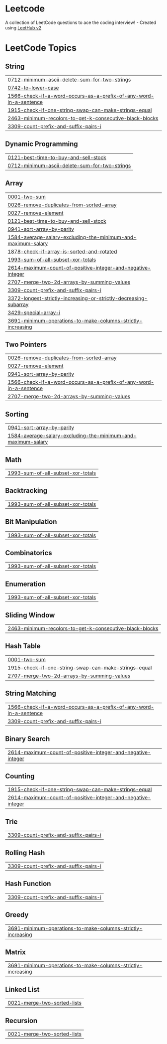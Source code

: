 # Leetcode
A collection of LeetCode questions to ace the coding interview! - Created using [LeetHub v2](https://github.com/arunbhardwaj/LeetHub-2.0)

<!---LeetCode Topics Start-->
# LeetCode Topics
## String
|  |
| ------- |
| [0712-minimum-ascii-delete-sum-for-two-strings](https://github.com/Pain-apk/Leetcode/tree/master/0712-minimum-ascii-delete-sum-for-two-strings) |
| [0742-to-lower-case](https://github.com/Pain-apk/Leetcode/tree/master/0742-to-lower-case) |
| [1566-check-if-a-word-occurs-as-a-prefix-of-any-word-in-a-sentence](https://github.com/Pain-apk/Leetcode/tree/master/1566-check-if-a-word-occurs-as-a-prefix-of-any-word-in-a-sentence) |
| [1915-check-if-one-string-swap-can-make-strings-equal](https://github.com/Pain-apk/Leetcode/tree/master/1915-check-if-one-string-swap-can-make-strings-equal) |
| [2463-minimum-recolors-to-get-k-consecutive-black-blocks](https://github.com/Pain-apk/Leetcode/tree/master/2463-minimum-recolors-to-get-k-consecutive-black-blocks) |
| [3309-count-prefix-and-suffix-pairs-i](https://github.com/Pain-apk/Leetcode/tree/master/3309-count-prefix-and-suffix-pairs-i) |
## Dynamic Programming
|  |
| ------- |
| [0121-best-time-to-buy-and-sell-stock](https://github.com/Pain-apk/Leetcode/tree/master/0121-best-time-to-buy-and-sell-stock) |
| [0712-minimum-ascii-delete-sum-for-two-strings](https://github.com/Pain-apk/Leetcode/tree/master/0712-minimum-ascii-delete-sum-for-two-strings) |
## Array
|  |
| ------- |
| [0001-two-sum](https://github.com/Pain-apk/Leetcode/tree/master/0001-two-sum) |
| [0026-remove-duplicates-from-sorted-array](https://github.com/Pain-apk/Leetcode/tree/master/0026-remove-duplicates-from-sorted-array) |
| [0027-remove-element](https://github.com/Pain-apk/Leetcode/tree/master/0027-remove-element) |
| [0121-best-time-to-buy-and-sell-stock](https://github.com/Pain-apk/Leetcode/tree/master/0121-best-time-to-buy-and-sell-stock) |
| [0941-sort-array-by-parity](https://github.com/Pain-apk/Leetcode/tree/master/0941-sort-array-by-parity) |
| [1584-average-salary-excluding-the-minimum-and-maximum-salary](https://github.com/Pain-apk/Leetcode/tree/master/1584-average-salary-excluding-the-minimum-and-maximum-salary) |
| [1878-check-if-array-is-sorted-and-rotated](https://github.com/Pain-apk/Leetcode/tree/master/1878-check-if-array-is-sorted-and-rotated) |
| [1993-sum-of-all-subset-xor-totals](https://github.com/Pain-apk/Leetcode/tree/master/1993-sum-of-all-subset-xor-totals) |
| [2614-maximum-count-of-positive-integer-and-negative-integer](https://github.com/Pain-apk/Leetcode/tree/master/2614-maximum-count-of-positive-integer-and-negative-integer) |
| [2707-merge-two-2d-arrays-by-summing-values](https://github.com/Pain-apk/Leetcode/tree/master/2707-merge-two-2d-arrays-by-summing-values) |
| [3309-count-prefix-and-suffix-pairs-i](https://github.com/Pain-apk/Leetcode/tree/master/3309-count-prefix-and-suffix-pairs-i) |
| [3372-longest-strictly-increasing-or-strictly-decreasing-subarray](https://github.com/Pain-apk/Leetcode/tree/master/3372-longest-strictly-increasing-or-strictly-decreasing-subarray) |
| [3429-special-array-i](https://github.com/Pain-apk/Leetcode/tree/master/3429-special-array-i) |
| [3691-minimum-operations-to-make-columns-strictly-increasing](https://github.com/Pain-apk/Leetcode/tree/master/3691-minimum-operations-to-make-columns-strictly-increasing) |
## Two Pointers
|  |
| ------- |
| [0026-remove-duplicates-from-sorted-array](https://github.com/Pain-apk/Leetcode/tree/master/0026-remove-duplicates-from-sorted-array) |
| [0027-remove-element](https://github.com/Pain-apk/Leetcode/tree/master/0027-remove-element) |
| [0941-sort-array-by-parity](https://github.com/Pain-apk/Leetcode/tree/master/0941-sort-array-by-parity) |
| [1566-check-if-a-word-occurs-as-a-prefix-of-any-word-in-a-sentence](https://github.com/Pain-apk/Leetcode/tree/master/1566-check-if-a-word-occurs-as-a-prefix-of-any-word-in-a-sentence) |
| [2707-merge-two-2d-arrays-by-summing-values](https://github.com/Pain-apk/Leetcode/tree/master/2707-merge-two-2d-arrays-by-summing-values) |
## Sorting
|  |
| ------- |
| [0941-sort-array-by-parity](https://github.com/Pain-apk/Leetcode/tree/master/0941-sort-array-by-parity) |
| [1584-average-salary-excluding-the-minimum-and-maximum-salary](https://github.com/Pain-apk/Leetcode/tree/master/1584-average-salary-excluding-the-minimum-and-maximum-salary) |
## Math
|  |
| ------- |
| [1993-sum-of-all-subset-xor-totals](https://github.com/Pain-apk/Leetcode/tree/master/1993-sum-of-all-subset-xor-totals) |
## Backtracking
|  |
| ------- |
| [1993-sum-of-all-subset-xor-totals](https://github.com/Pain-apk/Leetcode/tree/master/1993-sum-of-all-subset-xor-totals) |
## Bit Manipulation
|  |
| ------- |
| [1993-sum-of-all-subset-xor-totals](https://github.com/Pain-apk/Leetcode/tree/master/1993-sum-of-all-subset-xor-totals) |
## Combinatorics
|  |
| ------- |
| [1993-sum-of-all-subset-xor-totals](https://github.com/Pain-apk/Leetcode/tree/master/1993-sum-of-all-subset-xor-totals) |
## Enumeration
|  |
| ------- |
| [1993-sum-of-all-subset-xor-totals](https://github.com/Pain-apk/Leetcode/tree/master/1993-sum-of-all-subset-xor-totals) |
## Sliding Window
|  |
| ------- |
| [2463-minimum-recolors-to-get-k-consecutive-black-blocks](https://github.com/Pain-apk/Leetcode/tree/master/2463-minimum-recolors-to-get-k-consecutive-black-blocks) |
## Hash Table
|  |
| ------- |
| [0001-two-sum](https://github.com/Pain-apk/Leetcode/tree/master/0001-two-sum) |
| [1915-check-if-one-string-swap-can-make-strings-equal](https://github.com/Pain-apk/Leetcode/tree/master/1915-check-if-one-string-swap-can-make-strings-equal) |
| [2707-merge-two-2d-arrays-by-summing-values](https://github.com/Pain-apk/Leetcode/tree/master/2707-merge-two-2d-arrays-by-summing-values) |
## String Matching
|  |
| ------- |
| [1566-check-if-a-word-occurs-as-a-prefix-of-any-word-in-a-sentence](https://github.com/Pain-apk/Leetcode/tree/master/1566-check-if-a-word-occurs-as-a-prefix-of-any-word-in-a-sentence) |
| [3309-count-prefix-and-suffix-pairs-i](https://github.com/Pain-apk/Leetcode/tree/master/3309-count-prefix-and-suffix-pairs-i) |
## Binary Search
|  |
| ------- |
| [2614-maximum-count-of-positive-integer-and-negative-integer](https://github.com/Pain-apk/Leetcode/tree/master/2614-maximum-count-of-positive-integer-and-negative-integer) |
## Counting
|  |
| ------- |
| [1915-check-if-one-string-swap-can-make-strings-equal](https://github.com/Pain-apk/Leetcode/tree/master/1915-check-if-one-string-swap-can-make-strings-equal) |
| [2614-maximum-count-of-positive-integer-and-negative-integer](https://github.com/Pain-apk/Leetcode/tree/master/2614-maximum-count-of-positive-integer-and-negative-integer) |
## Trie
|  |
| ------- |
| [3309-count-prefix-and-suffix-pairs-i](https://github.com/Pain-apk/Leetcode/tree/master/3309-count-prefix-and-suffix-pairs-i) |
## Rolling Hash
|  |
| ------- |
| [3309-count-prefix-and-suffix-pairs-i](https://github.com/Pain-apk/Leetcode/tree/master/3309-count-prefix-and-suffix-pairs-i) |
## Hash Function
|  |
| ------- |
| [3309-count-prefix-and-suffix-pairs-i](https://github.com/Pain-apk/Leetcode/tree/master/3309-count-prefix-and-suffix-pairs-i) |
## Greedy
|  |
| ------- |
| [3691-minimum-operations-to-make-columns-strictly-increasing](https://github.com/Pain-apk/Leetcode/tree/master/3691-minimum-operations-to-make-columns-strictly-increasing) |
## Matrix
|  |
| ------- |
| [3691-minimum-operations-to-make-columns-strictly-increasing](https://github.com/Pain-apk/Leetcode/tree/master/3691-minimum-operations-to-make-columns-strictly-increasing) |
## Linked List
|  |
| ------- |
| [0021-merge-two-sorted-lists](https://github.com/Pain-apk/Leetcode/tree/master/0021-merge-two-sorted-lists) |
## Recursion
|  |
| ------- |
| [0021-merge-two-sorted-lists](https://github.com/Pain-apk/Leetcode/tree/master/0021-merge-two-sorted-lists) |
<!---LeetCode Topics End-->